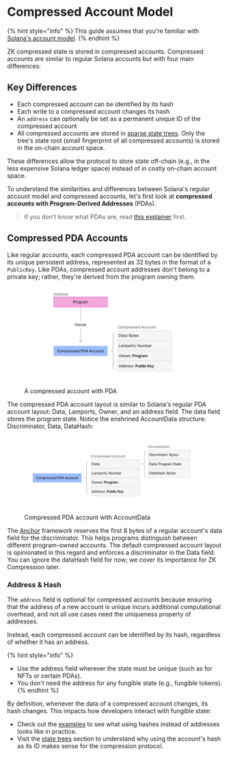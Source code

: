 # Compressed Account Model

{% hint style="info" %}
This guide assumes that you're familiar with [Solana's account model](https://solana.com/docs/core/accounts).
{% endhint %}

ZK compressed state is stored in compressed accounts. Compressed accounts are similar to regular Solana accounts but with four main differences:

## Key Differences <a href="#key-differences" id="key-differences"></a>

* Each compressed account can be identified by its hash
* Each write to a compressed account changes its hash
* An `address` can optionally be set as a permanent unique ID of the compressed account
* All compressed accounts are stored in [sparse state trees](state-trees.md). Only the tree's state root (small fingerprint of all compressed accounts) is stored in the on-chain account space.

These differences allow the protocol to store state off-chain (e.g., in the less expensive Solana ledger space) instead of in costly on-chain account space.

To understand the similarities and differences between Solana's regular account model and compressed accounts, let's first look at **compressed accounts with Program-Derived Addresses** (PDAs).

> If you don't know what PDAs are, read [this explainer](https://solana.com/docs/core/pda) first.

## Compressed PDA Accounts <a href="#compressed-pda-accounts" id="compressed-pda-accounts"></a>

Like regular accounts, each compressed PDA account can be identified by its unique persistent address, represented as 32 bytes in the format of a `PublicKey`. Like PDAs, compressed account addresses don't belong to a private key; rather, they're derived from the program owning them.

<figure><img src="../../.gitbook/assets/image (41).png" alt="" width="563"><figcaption><p>A compressed account with PDA</p></figcaption></figure>

The compressed PDA account layout is similar to Solana's regular PDA account layout: Data, Lamports, Owner, and an address field. The data field stores the program state. Notice the enshrined AccountData structure: Discriminator, Data, DataHash:

<figure><img src="../../.gitbook/assets/image (42).png" alt="" width="563"><figcaption><p>Compressed PDA account with AccountData</p></figcaption></figure>

The [Anchor](https://www.anchor-lang.com/) framework reserves the first 8 bytes of a regular account's data field for the discriminator. This helps programs distinguish between different program-owned accounts. The default compressed account layout is opinionated in this regard and enforces a discriminator in the Data field. You can ignore the dataHash field for now; we cover its importance for ZK Compression later.

### Address & Hash <a href="#address-and-hash" id="address-and-hash"></a>

The `address` field is optional for compressed accounts because ensuring that the address of a new account is unique incurs additional computational overhead, and not all use cases need the uniqueness property of addresses.

Instead, each compressed account can be identified by its hash, regardless of whether it has an address.

{% hint style="info" %}
* Use the address field wherever the state must be unique (such as for NFTs or certain PDAs).
* You don't need the address for any fungible state (e.g., fungible tokens).
{% endhint %}

By definition, whenever the data of a compressed account changes, its hash changes. This impacts how developers interact with fungible state:

* Check out the [examples](../../overview/intro-to-development.md#build-by-example) to see what using hashes instead of addresses looks like in practice.
* Visit the [state trees](state-trees.md) section to understand why using the account's hash as its ID makes sense for the compression protocol.
